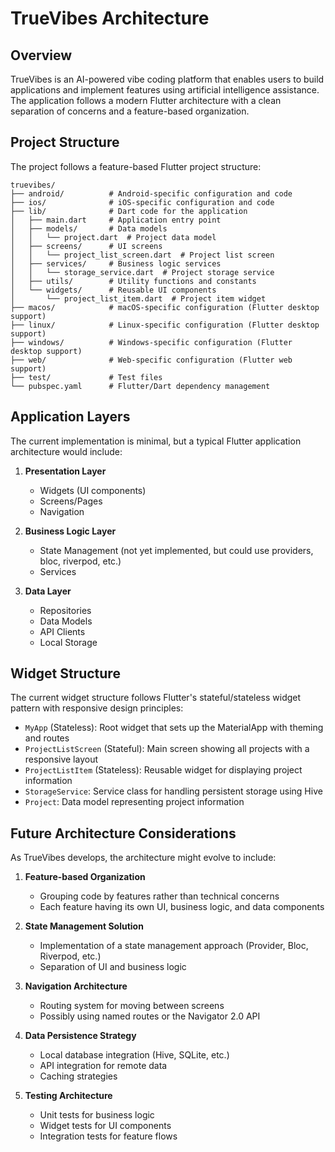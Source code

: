 # TrueVibes Architecture

## Overview

TrueVibes is an AI-powered vibe coding platform that enables users to build applications and implement features using artificial intelligence assistance. The application follows a modern Flutter architecture with a clean separation of concerns and a feature-based organization.

## Project Structure

The project follows a feature-based Flutter project structure:

```
truevibes/
├── android/          # Android-specific configuration and code
├── ios/              # iOS-specific configuration and code
├── lib/              # Dart code for the application
│   ├── main.dart     # Application entry point
│   ├── models/       # Data models
│   │   └── project.dart  # Project data model
│   ├── screens/      # UI screens
│   │   └── project_list_screen.dart  # Project list screen
│   ├── services/     # Business logic services
│   │   └── storage_service.dart  # Project storage service
│   ├── utils/        # Utility functions and constants
│   └── widgets/      # Reusable UI components
│       └── project_list_item.dart  # Project item widget
├── macos/            # macOS-specific configuration (Flutter desktop support)
├── linux/            # Linux-specific configuration (Flutter desktop support)
├── windows/          # Windows-specific configuration (Flutter desktop support)
├── web/              # Web-specific configuration (Flutter web support)
├── test/             # Test files
└── pubspec.yaml      # Flutter/Dart dependency management
```

## Application Layers

The current implementation is minimal, but a typical Flutter application architecture would include:

1. **Presentation Layer**
   - Widgets (UI components)
   - Screens/Pages
   - Navigation

2. **Business Logic Layer**
   - State Management (not yet implemented, but could use providers, bloc, riverpod, etc.)
   - Services

3. **Data Layer**
   - Repositories
   - Data Models
   - API Clients
   - Local Storage

## Widget Structure

The current widget structure follows Flutter's stateful/stateless widget pattern with responsive design principles:

- `MyApp` (Stateless): Root widget that sets up the MaterialApp with theming and routes
- `ProjectListScreen` (Stateful): Main screen showing all projects with a responsive layout
- `ProjectListItem` (Stateless): Reusable widget for displaying project information
- `StorageService`: Service class for handling persistent storage using Hive
- `Project`: Data model representing project information

## Future Architecture Considerations

As TrueVibes develops, the architecture might evolve to include:

1. **Feature-based Organization**
   - Grouping code by features rather than technical concerns
   - Each feature having its own UI, business logic, and data components

2. **State Management Solution**
   - Implementation of a state management approach (Provider, Bloc, Riverpod, etc.)
   - Separation of UI and business logic

3. **Navigation Architecture**
   - Routing system for moving between screens
   - Possibly using named routes or the Navigator 2.0 API

4. **Data Persistence Strategy**
   - Local database integration (Hive, SQLite, etc.)
   - API integration for remote data
   - Caching strategies

5. **Testing Architecture**
   - Unit tests for business logic
   - Widget tests for UI components
   - Integration tests for feature flows
